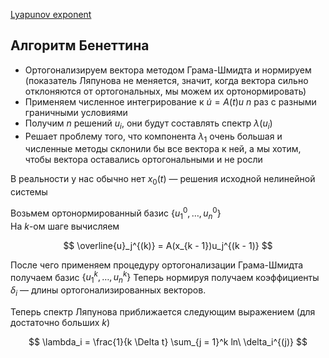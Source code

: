 [Lyapunov exponent](Lyapunov%20exponent.md)

## Алгоритм Бенеттина
- Ортогонализируем вектора методом Грама-Шмидта и нормируем (показатель Ляпунова не меняется, значит, когда вектора сильно отклоняются от ортогональных, мы можем их ортонормировать)
- Применяем численное интегрирование к $\dot u = A(t)u$ $n$ раз с разными граничными условиями
- Получим $n$ решений $u_i$, они будут составлять спектр $\lambda(u_i)$
- Решает проблему того, что компонента $\lambda_1$ очень большая и численные методы склонили бы все вектора к ней, а мы хотим, чтобы вектора оставались ортогональными и не росли

В реальности у нас обычно нет $x_0(t)$ — решения исходной нелинейной системы

Возьмем ортонормированный базис $\{u_1^{0}, \dots, u_n^{0}\}$  
На $k$-ом шаге вычисляем

$$
    \overline{u}_j^{(k)} = A(x_{k - 1})u_j^{(k - 1)}
$$

После чего применяем процедуру ортогонализации Грама-Шмидта получаем базис $\{u_1^{k}, \dots, u_n^{k}\}$
Теперь нормируя получаем коэффициенты $\delta_i$ — длины ортогонализированных векторов.

Теперь спектр Ляпунова приближается следующим выражением (для достаточно больших $k$)

$$
    \lambda_i = \frac{1}{k \Delta t} \sum_{j = 1}^k ln\ \delta_i^{(j)}
$$